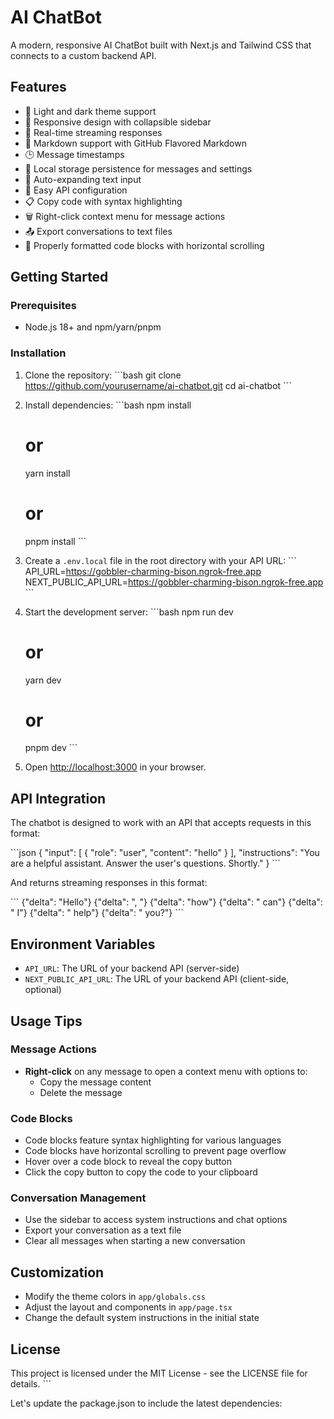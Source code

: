 # AI ChatBot

A modern, responsive AI ChatBot built with Next.js and Tailwind CSS that connects to a custom backend API.

## Features

- 🎨 Light and dark theme support
- 📱 Responsive design with collapsible sidebar
- 💬 Real-time streaming responses
- 🔖 Markdown support with GitHub Flavored Markdown
- 🕒 Message timestamps
- 💾 Local storage persistence for messages and settings
- 🔄 Auto-expanding text input
- 🔌 Easy API configuration
- 📋 Copy code with syntax highlighting
- 🗑️ Right-click context menu for message actions
- 📤 Export conversations to text files
- 📏 Properly formatted code blocks with horizontal scrolling

## Getting Started

### Prerequisites

- Node.js 18+ and npm/yarn/pnpm

### Installation

1. Clone the repository:
   \`\`\`bash
   git clone https://github.com/yourusername/ai-chatbot.git
   cd ai-chatbot
   \`\`\`

2. Install dependencies:
   \`\`\`bash
   npm install
   # or
   yarn install
   # or
   pnpm install
   \`\`\`

3. Create a `.env.local` file in the root directory with your API URL:
   \`\`\`
   API_URL=https://gobbler-charming-bison.ngrok-free.app
   NEXT_PUBLIC_API_URL=https://gobbler-charming-bison.ngrok-free.app
   \`\`\`

4. Start the development server:
   \`\`\`bash
   npm run dev
   # or
   yarn dev
   # or
   pnpm dev
   \`\`\`

5. Open [http://localhost:3000](http://localhost:3000) in your browser.

## API Integration

The chatbot is designed to work with an API that accepts requests in this format:

\`\`\`json
{
  "input": [
    {
      "role": "user",
      "content": "hello"
    }
  ],
  "instructions": "You are a helpful assistant. Answer the user's questions. Shortly."
}
\`\`\`

And returns streaming responses in this format:

\`\`\`
{"delta": "Hello"}
{"delta": ", "}
{"delta": "how"}
{"delta": " can"}
{"delta": " I"}
{"delta": " help"}
{"delta": " you?"}
\`\`\`

## Environment Variables

- `API_URL`: The URL of your backend API (server-side)
- `NEXT_PUBLIC_API_URL`: The URL of your backend API (client-side, optional)

## Usage Tips

### Message Actions

- **Right-click** on any message to open a context menu with options to:
  - Copy the message content
  - Delete the message

### Code Blocks

- Code blocks feature syntax highlighting for various languages
- Code blocks have horizontal scrolling to prevent page overflow
- Hover over a code block to reveal the copy button
- Click the copy button to copy the code to your clipboard

### Conversation Management

- Use the sidebar to access system instructions and chat options
- Export your conversation as a text file
- Clear all messages when starting a new conversation

## Customization

- Modify the theme colors in `app/globals.css`
- Adjust the layout and components in `app/page.tsx`
- Change the default system instructions in the initial state

## License

This project is licensed under the MIT License - see the LICENSE file for details.
\`\`\`

Let's update the package.json to include the latest dependencies:
